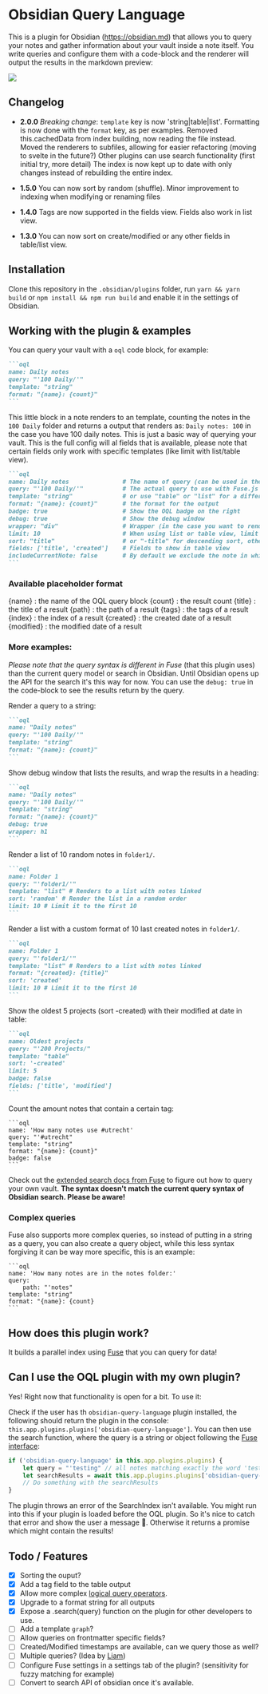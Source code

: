 # Obsidian Query Language 

This is a plugin for Obsidian (https://obsidian.md) that allows you to query your notes and gather information about your vault inside a note itself. You write queries and configure them with a code-block and the renderer will output the results in the markdown preview:

![](https://raw.githubusercontent.com/jplattel/obsidian-query-language/main/images/example-oql-screenshot.png)

## Changelog

- **2.0.0**
    _Breaking change_:
        `template` key is now 'string|table|list'. Formatting is now done with the `format` key, as per examples.
    Removed this.cachedData from index building, now reading the file instead.
    Moved the renderers to subfiles, allowing for easier refactoring (moving to svelte in the future?)
    Other plugins can use search functionality (first initial try, more detail)
    The index is now kept up to date with only changes instead of rebuilding the entire index.

- **1.5.0**
    You can now sort by random (shuffle). Minor improvement to indexing when modifying or renaming files

- **1.4.0**
    Tags are now supported in the fields view. Fields also work in list view.

- **1.3.0**
    You can now sort on create/modified or any other fields in table/list view.
## Installation

Clone this repository in the `.obsidian/plugins` folder, run `yarn && yarn build` or `npm install && npm run build` and enable it in the settings of Obsidian. 

## Working with the plugin & examples

You can query your vault with a `oql` code block, for example:

````markdown
```oql
name: Daily notes
query: "'100 Daily/'"
template: "string"
format: "{name}: {count}"
```
````

This little block in a note renders to an template, counting the notes in the `100 Daily` folder and returns a output that renders as: `Daily notes: 100` in the case you have 100 daily notes. This is just a basic way of querying your vault. This is the full config will al fields that is available, please note that certain fields only work with specific templates (like limit with list/table view).

````markdown
```oql
name: Daily notes               # The name of query (can be used in the format as {name})
query: "'100 Daily/'"           # The actual query to use with Fuse.js
template: "string"              # or use "table" or "list" for a different output
format: "{name}: {count}"       # the format for the output 
badge: true                     # Show the OQL badge on the right 
debug: true                     # Show the debug window
wrapper: "div"                  # Wrapper (in the case you want to render a title like `h1`)
limit: 10                       # When using list or table view, limit the result to N.
sort: "title"                   # or "-title" for descending sort, others: 'modified', 'created' & 'random'
fields: ['title', 'created']    # Fields to show in table view
includeCurrentNote: false       # By default we exclude the note in which you are writing the OQL. 
```
````

### Available placeholder format

{name} : the name of the OQL query block
{count} : the result count
{title} : the title of a result
{path} : the path of a result
{tags} : the tags of a result
{index} : the index of a result
{created} : the created date of a result
{modified} : the modified date of a result
### More examples:

*Please note that the query syntax is different in Fuse* (that this plugin uses) than the current query model or search in Obsidian. Until Obsidian opens up the API for the search it's this way for now. You can use the `debug: true` in the code-block to see the results return by the query.

Render a query to a string:

````markdown
```oql
name: "Daily notes"
query: "'100 Daily/'"
template: "string"
format: "{name}: {count}"
```
````

Show debug window that lists the results, and wrap the results in a heading:

````markdown
```oql
name: "Daily notes"
query: "'100 Daily/'"
template: "string"
format: "{name}: {count}"
debug: true
wrapper: h1
```
````

Render a list of 10 random notes in `folder1/`.

````markdown
```oql
name: Folder 1
query: "'folder1/'" 
template: "list" # Renders to a list with notes linked
sort: 'random' # Render the list in a random order
limit: 10 # Limit it to the first 10
```
````

Render a list with a custom format of 10 last created notes in `folder1/`.

````markdown
```oql
name: Folder 1
query: "'folder1/'" 
template: "list" # Renders to a list with notes linked
format: "{created}: {title}"
sort: 'created' 
limit: 10 # Limit it to the first 10
```
````

Show the oldest 5 projects (sort -created) with their modified at date in table:

````markdown
```oql
name: Oldest projects
query: "'200 Projects/"
template: "table"
sort: '-created'
limit: 5
badge: false
fields: ['title', 'modified']
```
````

Count the amount notes that contain a certain tag:

````
```oql
name: 'How many notes use #utrecht'
query: "'#utrecht"
template: "string"
format: "{name}: {count}"
badge: false
```
````

Check out the [extended search docs from Fuse](https://fusejs.io/examples.html#extended-search) to figure out how to query your own vault. **The syntax doesn't match the current query syntax of Obsidian search. Please be aware!**

### Complex queries

Fuse also supports more complex queries, so instead of putting in a string as a query, you can also create a query object, while this less syntax forgiving it can be way more specific, this is an example:

````
```oql
name: 'How many notes are in the notes folder:'
query: 
    path: "'notes"
template: "string"
format: "{name}: {count}
```
````

## How does this plugin work?

It builds a parallel index using [Fuse](https://fusejs.io/) that you can query for data! 

## Can I use the OQL plugin with my own plugin?

Yes! Right now that functionality is open for a bit. To use it:

Check if the user has th `obsidian-query-language` plugin installed, the following should return the plugin in the console: `this.app.plugins.plugins['obsidian-query-language']`. You can then use the search function, where the query is a string or object following the [Fuse interface](https://fusejs.io/api/query.html):

```typescript
if ('obsidian-query-language' in this.app.plugins.plugins) {
    let query = "'testing" // all notes matching exactly the word 'testing'.
    let searchResults = await this.app.plugins.plugins['obsidian-query-language'].search(query)
    // Do something with the searchResults
}
```

The plugin throws an error of the SearchIndex isn't available. You might run into this if your plugin is loaded before the OQL plugin. So it's nice to catch that error and show the user a message 🖖. Otherwise it returns a promise which might contain the results! 
## Todo / Features

- [x] Sorting the ouput?
- [x] Add a tag field to the table output
- [x] Allow more complex [logical query operators](https://fusejs.io/api/query.html).
- [x] Upgrade to a format string for all outputs
- [x] Expose a .search(query) function on the plugin for other developers to use.
- [ ] Add a template `graph`? 
- [ ] Allow queries on frontmatter specific fields?
- [ ] Created/Modified timestamps are available, can we query those as well?
- [ ] Multiple queries? (Idea by [Liam](https://github.com/liamcain/))
- [ ] Configure Fuse settings in a settings tab of the plugin? (sensitivity for fuzzy matching for example)
- [ ] Convert to search API of obsidian once it's available.